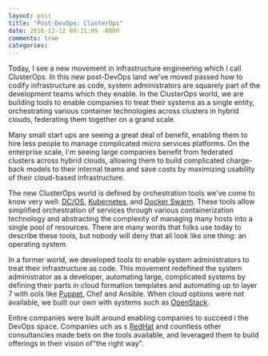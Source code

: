 ```yaml
---
layout: post
title: "Post-DevOps: ClusterOps"
date: 2016-12-12 09:11:09 -0800
comments: true
categories: 
---
```

Today, I see a new movement in infrastructure engineering which I call ClusterOps. In this new post-DevOps land we've moved passed how to codify infrastructure as code, system administrators are squarely part of the development teams which they enable. In the ClusterOps world, we are building tools to enable companies to treat their systems as a single entity, orchestrating various container technologies across clusters in hybrid clouds, federating them together on a grand scale.

Many small start ups are seeing a great deal of benefit, enabling them to hire less people to manage complicated micro services platforms. On the enterprise scale, I'm seeing large companies benefit from federated clusters across hybrid clouds, allowing them to build complicated charge-back models to their internal teams and save costs by maximizing usability of their cloud-based infrastructure.

The new ClusterOps world is defined by orchestration tools we've come to know very well: [DC/OS](http://dcos.io), [Kubernetes](http://kubernetes.io), and [Docker Swarm](https://www.docker.com/products/docker-swarm). These tools allow simplified orchestration of services through various containerization technology and abstracting the complexity of managing many hosts into a single pool of resources. There are many words that folks use today to describe these tools, but nobody will deny that all look like one thing: an operating system. 

In a former world, we developed tools to enable system administrators to treat their infrastructure as code. This movement redefined the system administrator as a developer, automating large, complicated systems by defining their parts in cloud formation templates and automating up to layer 7 with ools like [ Puppet](http://puppet.com), Chef and Ansible. When cloud options were not available, we built our own with systems such as [OpenStack](https://www.redhat.com/en/insights/openstack). 

Entire companies were built around enabling companies to succeed i the DevOps space. Companies uch as s [RedHat](https://www.redhat.com) and countless other consultancies made bets on the tools available, and leveraged them to build offerings in their vision of"the right way". 
